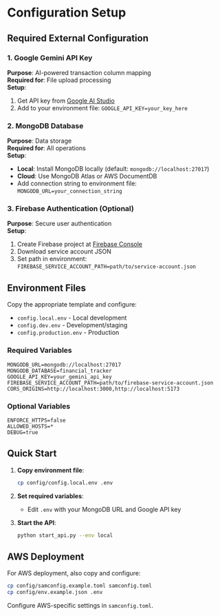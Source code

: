 # Configuration Setup

## Required External Configuration

### 1. Google Gemini API Key
**Purpose**: AI-powered transaction column mapping  
**Required for**: File upload processing  
**Setup**:
1. Get API key from [Google AI Studio](https://makersuite.google.com/app/apikey)
2. Add to your environment file: `GOOGLE_API_KEY=your_key_here`

### 2. MongoDB Database
**Purpose**: Data storage  
**Required for**: All operations  
**Setup**:
- **Local**: Install MongoDB locally (default: `mongodb://localhost:27017`)
- **Cloud**: Use MongoDB Atlas or AWS DocumentDB
- Add connection string to environment file: `MONGODB_URL=your_connection_string`

### 3. Firebase Authentication (Optional)
**Purpose**: Secure user authentication  
**Setup**:
1. Create Firebase project at [Firebase Console](https://console.firebase.google.com)
2. Download service account JSON
3. Set path in environment: `FIREBASE_SERVICE_ACCOUNT_PATH=path/to/service-account.json`

## Environment Files

Copy the appropriate template and configure:

- `config.local.env` - Local development
- `config.dev.env` - Development/staging  
- `config.production.env` - Production

### Required Variables
```env
MONGODB_URL=mongodb://localhost:27017
MONGODB_DATABASE=financial_tracker
GOOGLE_API_KEY=your_gemini_api_key
FIREBASE_SERVICE_ACCOUNT_PATH=path/to/firebase-service-account.json
CORS_ORIGINS=http://localhost:3000,http://localhost:5173
```

### Optional Variables
```env
ENFORCE_HTTPS=false
ALLOWED_HOSTS=*
DEBUG=true
```

## Quick Start

1. **Copy environment file**:
   ```bash
   cp config/config.local.env .env
   ```

2. **Set required variables**:
   - Edit `.env` with your MongoDB URL and Google API key

3. **Start the API**:
   ```bash
   python start_api.py --env local
   ```

## AWS Deployment

For AWS deployment, also copy and configure:
```bash
cp config/samconfig.example.toml samconfig.toml
cp config/env.example.json .env
```

Configure AWS-specific settings in `samconfig.toml`.
